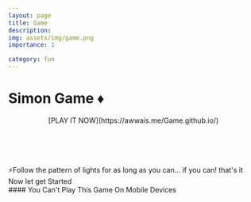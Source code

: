 ```yaml
---
layout: page
title: Game
description: 
img: assets/img/game.png
importance: 1

category: fun
---
```


# Simon Game ♦

<p align="center">
[PLAY IT NOW](https://awwais.me/Game.github.io/)
</p>

<br>
<br>
<br>
<br>
⚡Follow the pattern of lights for as long as you can... if you can! that's it Now let get Started

<br>
#### You Can't Play This Game On Mobile Devices


